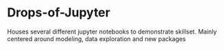 # Drops-of-Jupyter
Houses several different jupyter notebooks to demonstrate skillset. Mainly centered around modeling, data exploration and new packages
